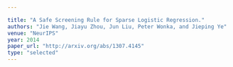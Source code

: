 ```yaml
---

title: "A Safe Screening Rule for Sparse Logistic Regression."
authors: "Jie Wang, Jiayu Zhou, Jun Liu, Peter Wonka, and Jieping Ye"
venue: "NeurIPS"
year: 2014
paper_url: "http://arxiv.org/abs/1307.4145"
type: "selected"
---
```

